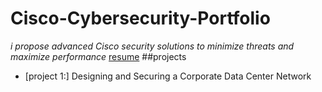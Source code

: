 # Cisco-Cybersecurity-Portfolio
*i propose advanced Cisco security solutions to minimize threats and maximize performance*
[resume](file:///C:/Users/dell/Downloads/Document%202-2.pdf)
##projects
- [project 1:] Designing and Securing a Corporate Data Center Network
  
